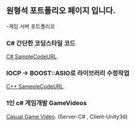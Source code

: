 ## 원형석 포트폴리오 페이지 입니다.

-게임 서버 포트폴리오

### C# 간단한 코딩스타일 코드
[C# SampleCodeURL](https://github.com/WonHyeongSeok/ServerCSharpCode).

### IOCP -> BOOST::ASIO로 라이브러리 수정작업
[C++ SamepleCodeURL](https://github.com/WonHyeongSeok/boostAsioGameServer).

### 1인 c# 게임개발 GameVideos
[Casual Game Video](https://youtu.be/LajW9NKrUU0).
(Server-C# , Client-Unity3d)
